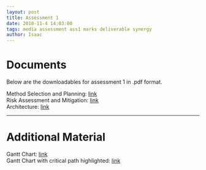 ```yaml
---
layout: post
title: Assessment 1
date: 2018-11-4 14:03:00
tags: media assessment ass1 marks deliverable synergy
author: Isaac
---
```


<h1 id="DocTop">Documents</h1>

<p>Below are the downloadables for assessment 1 in .pdf format.</p>

Method Selection and Planning: [link][1] <br>
Risk Assessment and Mitigation: [link][2] <br>
Architecture: [link][3]

[1]:{{site.url}}/assets/downloads/MethodSelectionAndPlanning.pdf
[2]:{{site.url}}/assets/downloads/RiskAssessmentAndMitigation.pdf
[3]:{{sute.url}}/assets/downloads/Architecture.pdf
<hr/>

<h1 id="AdditionalMat">Additional Material</h1>

Gantt Chart: [link][1a] <br>
Gantt Chart with critical path highlighted: [link][2a]

[1a]:{{site.url}}/assets/downloads/GanttChart.pdf
[2a]:{{site.url}}/assets/downloads/GanttChart-CriticalPath.pdf
